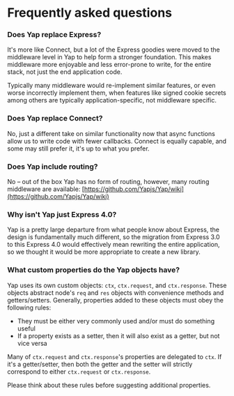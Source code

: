 # Frequently asked questions

### Does Yap replace Express?

It's more like Connect, but a lot of the Express goodies were moved to the middleware level in Yap to help form a stronger foundation. This makes middleware more enjoyable and less error-prone to write, for the entire stack, not just the end application code.

Typically many middleware would re-implement similar features, or even worse incorrectly implement them, when features like signed cookie secrets among others are typically application-specific, not middleware specific.

### Does Yap replace Connect?

No, just a different take on similar functionality now that async functions allow us to write code with fewer callbacks. Connect is equally capable, and some may still prefer it, it's up to what you prefer.

### Does Yap include routing?

No – out of the box Yap has no form of routing, however, many routing middleware are available: [https://github.com/Yapjs/Yap/wiki](https://github.com/Yapjs/Yap/wiki)

### Why isn't Yap just Express 4.0?

Yap is a pretty large departure from what people know about Express, the design is fundamentally much different, so the migration from Express 3.0 to this Express 4.0 would effectively mean rewriting the entire application, so we thought it would be more appropriate to create a new library.

### What custom properties do the Yap objects have?

Yap uses its own custom objects: `ctx`, `ctx.request`, and `ctx.response`. These objects abstract node's `req` and `res` objects with convenience methods and getters/setters. Generally, properties added to these objects must obey the following rules:

* They must be either very commonly used and/or must do something useful
* If a property exists as a setter, then it will also exist as a getter, but not vice versa

Many of `ctx.request` and `ctx.response`'s properties are delegated to `ctx`. If it's a getter/setter, then both the getter and the setter will strictly correspond to either `ctx.request` or `ctx.response`.

Please think about these rules before suggesting additional properties.

